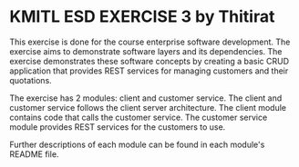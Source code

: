 # KMITL ESD EXERCISE 3 by Thitirat
This exercise is done for the course enterprise software development. The
 exercise aims to demonstrate software layers and its
  dependencies. The exercise demonstrates these software concepts by creating
   a basic CRUD application that provides REST services for managing
    customers and their quotations.
    
  The exercise has 2 modules: client and customer service. The client and
   customer service follows the client server architecture. The client module
    contains code that calls the customer service. The customer service
     module provides REST services for the customers to use.
     
Further descriptions of each module can be found in each module's README file.

